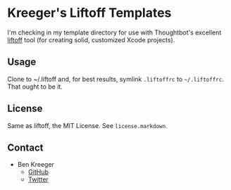 # Kreeger's Liftoff Templates

I'm checking in my template directory for use with Thoughtbot's excellent
[liftoff](https://github.com/thoughtbot/liftoff) tool (for creating solid,
customized Xcode projects).

## Usage

Clone to ~/.liftoff and, for best results, symlink `.liftoffrc` to
`~/.liftoffrc`. That ought to be it.

## License

Same as liftoff, the MIT License. See `license.markdown`.

## Contact

- Ben Kreeger
    - [GitHub](https://github.com/kreeger)
    - [Twitter](https://twitter.com/kreeger)
